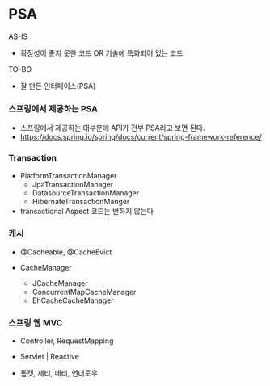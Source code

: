 # PSA 

AS-IS

- 확장성이 좋지 못한 코드 OR 기술에 특화되어 있는 코드 

TO-BO

- 잘 만든 인터페이스(PSA)

### 스프링에서 제공하는 PSA

- 스프링에서 제공하는 대부분에 API가 전부 PSA라고 보면 된다.
- https://docs.spring.io/spring/docs/current/spring-framework-reference/



### Transaction

- PlatformTransactionManager
  - JpaTransactionManager
  - DatasourceTransactionManager
  - HibernateTransactionManger
- transactional Aspect 코드는 변하지 않는다

### 캐시

- @Cacheable, @CacheEvict

- CacheManager 
  - JCacheManager
  - ConcurrentMapCacheManager
  - EhCacheCacheManager

### 스프링 웹 MVC

- Controller, RequestMapping

- Servlet | Reactive

- 톰캣, 제티, 네티, 언더토우

  